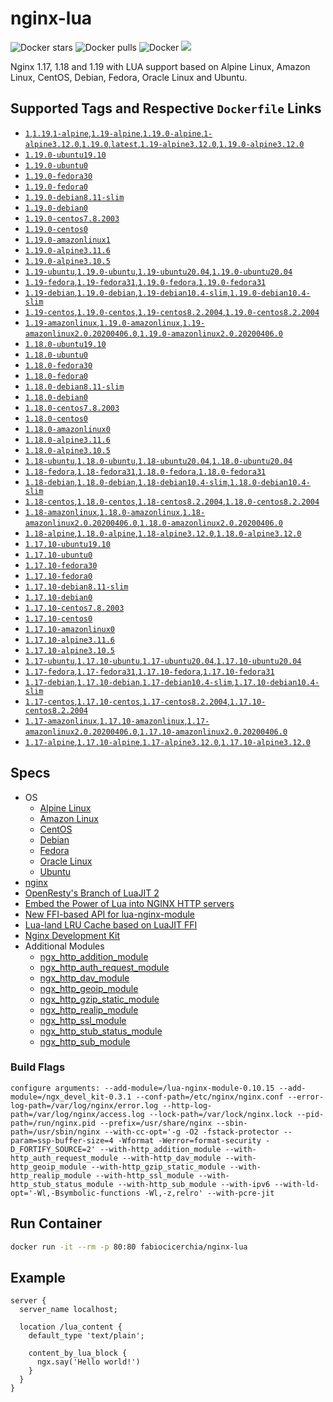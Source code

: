 # nginx-lua

![Docker stars](https://img.shields.io/docker/stars/fabiocicerchia/nginx-lua.png "Docker stars")
![Docker pulls](https://img.shields.io/docker/pulls/fabiocicerchia/nginx-lua.png "Docker pulls")
![Docker](https://github.com/fabiocicerchia/nginx-lua/workflows/Docker/badge.svg)
[![](https://images.microbadger.com/badges/image/fabiocicerchia/nginx-lua.svg)](https://microbadger.com/#/images/fabiocicerchia/nginx-lua "microbadger.com")

Nginx 1.17, 1.18 and 1.19 with LUA support based on Alpine Linux, Amazon Linux, CentOS, Debian, Fedora, Oracle Linux and Ubuntu.

## Supported Tags and Respective `Dockerfile` Links

 - [`1`,`1.19`,`1-alpine`,`1.19-alpine`,`1.19.0-alpine`,`1-alpine3.12.0`,`1.19.0`,`latest`,`1.19-alpine3.12.0`,`1.19.0-alpine3.12.0`](https://github.com/fabiocicerchia/nginx-lua/blob/master/nginx/1.19.0/alpine/3.12.0/Dockerfile)
 - [`1.19.0-ubuntu19.10`](https://github.com/fabiocicerchia/nginx-lua/blob/master/nginx/1.19.0/ubuntu/19.10/Dockerfile)
 - [`1.19.0-ubuntu0`](https://github.com/fabiocicerchia/nginx-lua/blob/master/nginx/1.19.0/ubuntu/0/Dockerfile)
 - [`1.19.0-fedora30`](https://github.com/fabiocicerchia/nginx-lua/blob/master/nginx/1.19.0/fedora/30/Dockerfile)
 - [`1.19.0-fedora0`](https://github.com/fabiocicerchia/nginx-lua/blob/master/nginx/1.19.0/fedora/0/Dockerfile)
 - [`1.19.0-debian8.11-slim`](https://github.com/fabiocicerchia/nginx-lua/blob/master/nginx/1.19.0/debian/8.11-slim/Dockerfile)
 - [`1.19.0-debian0`](https://github.com/fabiocicerchia/nginx-lua/blob/master/nginx/1.19.0/debian/0/Dockerfile)
 - [`1.19.0-centos7.8.2003`](https://github.com/fabiocicerchia/nginx-lua/blob/master/nginx/1.19.0/centos/7.8.2003/Dockerfile)
 - [`1.19.0-centos0`](https://github.com/fabiocicerchia/nginx-lua/blob/master/nginx/1.19.0/centos/0/Dockerfile)
 - [`1.19.0-amazonlinux1`](https://github.com/fabiocicerchia/nginx-lua/blob/master/nginx/1.19.0/amazonlinux/1/Dockerfile)
 - [`1.19.0-alpine3.11.6`](https://github.com/fabiocicerchia/nginx-lua/blob/master/nginx/1.19.0/alpine/3.11.6/Dockerfile)
 - [`1.19.0-alpine3.10.5`](https://github.com/fabiocicerchia/nginx-lua/blob/master/nginx/1.19.0/alpine/3.10.5/Dockerfile)
 - [`1.19-ubuntu`,`1.19.0-ubuntu`,`1.19-ubuntu20.04`,`1.19.0-ubuntu20.04`](https://github.com/fabiocicerchia/nginx-lua/blob/master/nginx/1.19.0/ubuntu/20.04/Dockerfile)
 - [`1.19-fedora`,`1.19-fedora31`,`1.19.0-fedora`,`1.19.0-fedora31`](https://github.com/fabiocicerchia/nginx-lua/blob/master/nginx/1.19.0/fedora/31/Dockerfile)
 - [`1.19-debian`,`1.19.0-debian`,`1.19-debian10.4-slim`,`1.19.0-debian10.4-slim`](https://github.com/fabiocicerchia/nginx-lua/blob/master/nginx/1.19.0/debian/10.4-slim/Dockerfile)
 - [`1.19-centos`,`1.19.0-centos`,`1.19-centos8.2.2004`,`1.19.0-centos8.2.2004`](https://github.com/fabiocicerchia/nginx-lua/blob/master/nginx/1.19.0/centos/8.2.2004/Dockerfile)
 - [`1.19-amazonlinux`,`1.19.0-amazonlinux`,`1.19-amazonlinux2.0.20200406.0`,`1.19.0-amazonlinux2.0.20200406.0`](https://github.com/fabiocicerchia/nginx-lua/blob/master/nginx/1.19.0/amazonlinux/2.0.20200406.0/Dockerfile)
 - [`1.18.0-ubuntu19.10`](https://github.com/fabiocicerchia/nginx-lua/blob/master/nginx/1.18.0/ubuntu/19.10/Dockerfile)
 - [`1.18.0-ubuntu0`](https://github.com/fabiocicerchia/nginx-lua/blob/master/nginx/1.18.0/ubuntu/0/Dockerfile)
 - [`1.18.0-fedora30`](https://github.com/fabiocicerchia/nginx-lua/blob/master/nginx/1.18.0/fedora/30/Dockerfile)
 - [`1.18.0-fedora0`](https://github.com/fabiocicerchia/nginx-lua/blob/master/nginx/1.18.0/fedora/0/Dockerfile)
 - [`1.18.0-debian8.11-slim`](https://github.com/fabiocicerchia/nginx-lua/blob/master/nginx/1.18.0/debian/8.11-slim/Dockerfile)
 - [`1.18.0-debian0`](https://github.com/fabiocicerchia/nginx-lua/blob/master/nginx/1.18.0/debian/0/Dockerfile)
 - [`1.18.0-centos7.8.2003`](https://github.com/fabiocicerchia/nginx-lua/blob/master/nginx/1.18.0/centos/7.8.2003/Dockerfile)
 - [`1.18.0-centos0`](https://github.com/fabiocicerchia/nginx-lua/blob/master/nginx/1.18.0/centos/0/Dockerfile)
 - [`1.18.0-amazonlinux0`](https://github.com/fabiocicerchia/nginx-lua/blob/master/nginx/1.18.0/amazonlinux/0/Dockerfile)
 - [`1.18.0-alpine3.11.6`](https://github.com/fabiocicerchia/nginx-lua/blob/master/nginx/1.18.0/alpine/3.11.6/Dockerfile)
 - [`1.18.0-alpine3.10.5`](https://github.com/fabiocicerchia/nginx-lua/blob/master/nginx/1.18.0/alpine/3.10.5/Dockerfile)
 - [`1.18-ubuntu`,`1.18.0-ubuntu`,`1.18-ubuntu20.04`,`1.18.0-ubuntu20.04`](https://github.com/fabiocicerchia/nginx-lua/blob/master/nginx/1.18.0/ubuntu/20.04/Dockerfile)
 - [`1.18-fedora`,`1.18-fedora31`,`1.18.0-fedora`,`1.18.0-fedora31`](https://github.com/fabiocicerchia/nginx-lua/blob/master/nginx/1.18.0/fedora/31/Dockerfile)
 - [`1.18-debian`,`1.18.0-debian`,`1.18-debian10.4-slim`,`1.18.0-debian10.4-slim`](https://github.com/fabiocicerchia/nginx-lua/blob/master/nginx/1.18.0/debian/10.4-slim/Dockerfile)
 - [`1.18-centos`,`1.18.0-centos`,`1.18-centos8.2.2004`,`1.18.0-centos8.2.2004`](https://github.com/fabiocicerchia/nginx-lua/blob/master/nginx/1.18.0/centos/8.2.2004/Dockerfile)
 - [`1.18-amazonlinux`,`1.18.0-amazonlinux`,`1.18-amazonlinux2.0.20200406.0`,`1.18.0-amazonlinux2.0.20200406.0`](https://github.com/fabiocicerchia/nginx-lua/blob/master/nginx/1.18.0/amazonlinux/2.0.20200406.0/Dockerfile)
 - [`1.18-alpine`,`1.18.0-alpine`,`1.18-alpine3.12.0`,`1.18.0-alpine3.12.0`](https://github.com/fabiocicerchia/nginx-lua/blob/master/nginx/1.18.0/alpine/3.12.0/Dockerfile)
 - [`1.17.10-ubuntu19.10`](https://github.com/fabiocicerchia/nginx-lua/blob/master/nginx/1.17.10/ubuntu/19.10/Dockerfile)
 - [`1.17.10-ubuntu0`](https://github.com/fabiocicerchia/nginx-lua/blob/master/nginx/1.17.10/ubuntu/0/Dockerfile)
 - [`1.17.10-fedora30`](https://github.com/fabiocicerchia/nginx-lua/blob/master/nginx/1.17.10/fedora/30/Dockerfile)
 - [`1.17.10-fedora0`](https://github.com/fabiocicerchia/nginx-lua/blob/master/nginx/1.17.10/fedora/0/Dockerfile)
 - [`1.17.10-debian8.11-slim`](https://github.com/fabiocicerchia/nginx-lua/blob/master/nginx/1.17.10/debian/8.11-slim/Dockerfile)
 - [`1.17.10-debian0`](https://github.com/fabiocicerchia/nginx-lua/blob/master/nginx/1.17.10/debian/0/Dockerfile)
 - [`1.17.10-centos7.8.2003`](https://github.com/fabiocicerchia/nginx-lua/blob/master/nginx/1.17.10/centos/7.8.2003/Dockerfile)
 - [`1.17.10-centos0`](https://github.com/fabiocicerchia/nginx-lua/blob/master/nginx/1.17.10/centos/0/Dockerfile)
 - [`1.17.10-amazonlinux0`](https://github.com/fabiocicerchia/nginx-lua/blob/master/nginx/1.17.10/amazonlinux/0/Dockerfile)
 - [`1.17.10-alpine3.11.6`](https://github.com/fabiocicerchia/nginx-lua/blob/master/nginx/1.17.10/alpine/3.11.6/Dockerfile)
 - [`1.17.10-alpine3.10.5`](https://github.com/fabiocicerchia/nginx-lua/blob/master/nginx/1.17.10/alpine/3.10.5/Dockerfile)
 - [`1.17-ubuntu`,`1.17.10-ubuntu`,`1.17-ubuntu20.04`,`1.17.10-ubuntu20.04`](https://github.com/fabiocicerchia/nginx-lua/blob/master/nginx/1.17.10/ubuntu/20.04/Dockerfile)
 - [`1.17-fedora`,`1.17-fedora31`,`1.17.10-fedora`,`1.17.10-fedora31`](https://github.com/fabiocicerchia/nginx-lua/blob/master/nginx/1.17.10/fedora/31/Dockerfile)
 - [`1.17-debian`,`1.17.10-debian`,`1.17-debian10.4-slim`,`1.17.10-debian10.4-slim`](https://github.com/fabiocicerchia/nginx-lua/blob/master/nginx/1.17.10/debian/10.4-slim/Dockerfile)
 - [`1.17-centos`,`1.17.10-centos`,`1.17-centos8.2.2004`,`1.17.10-centos8.2.2004`](https://github.com/fabiocicerchia/nginx-lua/blob/master/nginx/1.17.10/centos/8.2.2004/Dockerfile)
 - [`1.17-amazonlinux`,`1.17.10-amazonlinux`,`1.17-amazonlinux2.0.20200406.0`,`1.17.10-amazonlinux2.0.20200406.0`](https://github.com/fabiocicerchia/nginx-lua/blob/master/nginx/1.17.10/amazonlinux/2.0.20200406.0/Dockerfile)
 - [`1.17-alpine`,`1.17.10-alpine`,`1.17-alpine3.12.0`,`1.17.10-alpine3.12.0`](https://github.com/fabiocicerchia/nginx-lua/blob/master/nginx/1.17.10/alpine/3.12.0/Dockerfile)

## Specs

 - OS
   - [Alpine Linux](https://hub.docker.com/_/alpine)
   - [Amazon Linux](https://hub.docker.com/_/amazonlinux)
   - [CentOS](https://hub.docker.com/_/centos)
   - [Debian](https://hub.docker.com/_/debian)
   - [Fedora](https://hub.docker.com/_/fedora)
   - [Oracle Linux](https://hub.docker.com/_/oraclelinux)
   - [Ubuntu](https://hub.docker.com/_/ubuntu)
 - [nginx](https://nginx.org/en/download.html)
 - [OpenResty's Branch of LuaJIT 2](https://github.com/openresty/luajit2)
 - [Embed the Power of Lua into NGINX HTTP servers](https://github.com/openresty/lua-nginx-module)
 - [New FFI-based API for lua-nginx-module](https://github.com/openresty/lua-resty-core)
 - [Lua-land LRU Cache based on LuaJIT FFI](https://github.com/openresty/lua-resty-lrucache)
 - [Nginx Development Kit](https://github.com/vision5/ngx_devel_kit)
 - Additional Modules
   - [ngx_http_addition_module](http://nginx.org/en/docs/http/ngx_http_addition_module.html)
   - [ngx_http_auth_request_module](http://nginx.org/en/docs/http/ngx_http_auth_request_module.html)
   - [ngx_http_dav_module](http://nginx.org/en/docs/http/ngx_http_dav_module.html)
   - [ngx_http_geoip_module](http://nginx.org/en/docs/http/ngx_http_geoip_module.html)
   - [ngx_http_gzip_static_module](http://nginx.org/en/docs/http/ngx_http_gzip_static_module.html)
   - [ngx_http_realip_module](http://nginx.org/en/docs/http/ngx_http_realip_module.html)
   - [ngx_http_ssl_module](http://nginx.org/en/docs/http/ngx_http_ssl_module.html)
   - [ngx_http_stub_status_module](http://nginx.org/en/docs/http/ngx_http_stub_status_module.html)
   - [ngx_http_sub_module](http://nginx.org/en/docs/http/ngx_http_sub_module.html)

### Build Flags

```
configure arguments: --add-module=/lua-nginx-module-0.10.15 --add-module=/ngx_devel_kit-0.3.1 --conf-path=/etc/nginx/nginx.conf --error-log-path=/var/log/nginx/error.log --http-log-path=/var/log/nginx/access.log --lock-path=/var/lock/nginx.lock --pid-path=/run/nginx.pid --prefix=/usr/share/nginx --sbin-path=/usr/sbin/nginx --with-cc-opt='-g -O2 -fstack-protector --param=ssp-buffer-size=4 -Wformat -Werror=format-security -D_FORTIFY_SOURCE=2' --with-http_addition_module --with-http_auth_request_module --with-http_dav_module --with-http_geoip_module --with-http_gzip_static_module --with-http_realip_module --with-http_ssl_module --with-http_stub_status_module --with-http_sub_module --with-ipv6 --with-ld-opt='-Wl,-Bsymbolic-functions -Wl,-z,relro' --with-pcre-jit
```

## Run Container

```sh
docker run -it --rm -p 80:80 fabiocicerchia/nginx-lua
```

## Example

```
server {
  server_name localhost;

  location /lua_content {
    default_type 'text/plain';

    content_by_lua_block {
      ngx.say('Hello world!')
    }
  }
}
```
